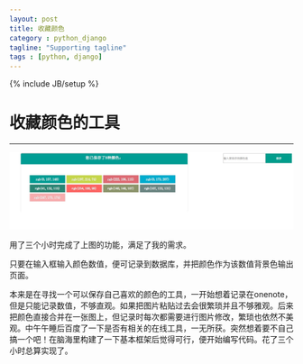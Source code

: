 ```yaml
---
layout: post
title: 收藏颜色
category : python_django
tagline: "Supporting tagline"
tags : [python, django]
---
```

{% include JB/setup %}
# 收藏颜色的工具
---
![collect_color](/assets/image/collect_color.jpg)


用了三个小时完成了上图的功能，满足了我的需求。

只要在输入框输入颜色数值，便可记录到数据库，并把颜色作为该数值背景色输出页面。

<!--break-->

本来是在寻找一个可以保存自己喜欢的颜色的工具，一开始想着记录在onenote，但是只能记录数值，不够直观。如果把图片粘贴过去会很繁琐并且不够雅观。后来把颜色直接合并在一张图上，但记录时每次都需要进行图片修改，繁琐也依然不美观。中午午睡后百度了一下是否有相关的在线工具，一无所获。突然想着要不自己搞一个吧！在脑海里构建了一下基本框架后觉得可行，便开始编写代码。花了三个小时总算实现了。

